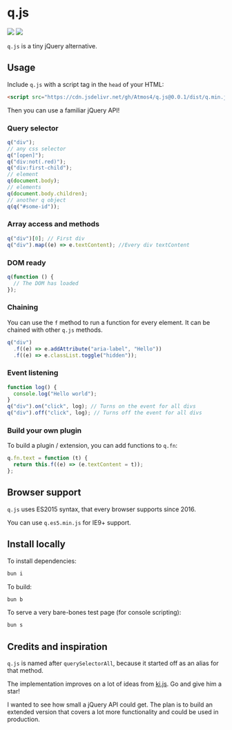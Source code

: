 # q.js

![](https://img.badgesize.io/Atmos4/q.js/master/dist/q.min.js.svg?label=minified)
![](https://img.badgesize.io/Atmos4/q.js/master/dist/q.min.js.svg?compression=gzip&label=gzip)

`q.js` is a tiny jQuery alternative.

## Usage

Include `q.js` with a script tag in the `head` of your HTML:

```html
<script src="https://cdn.jsdelivr.net/gh/Atmos4/q.js@0.0.1/dist/q.min.js"></script>
```

Then you can use a familiar jQuery API!

### Query selector

```js
q("div");
// any css selector
q("[open]");
q("div:not(.red)");
q("div:first-child");
// element
q(document.body);
// elements
q(document.body.children);
// another q object
q(q("#some-id"));
```

### Array access and methods

```js
q("div")[0]; // First div
q("div").map((e) => e.textContent); //Every div textContent
```

### DOM ready

```js
q(function () {
  // The DOM has loaded
});
```

### Chaining

You can use the `f` method to run a function for every element. It can be chained with other `q.js` methods.

```js
q("div")
  .f((e) => e.addAttribute("aria-label", "Hello"))
  .f((e) => e.classList.toggle("hidden"));
```

### Event listening

```js
function log() {
  console.log("Hello world");
}
q("div").on("click", log); // Turns on the event for all divs
q("div").off("click", log); // Turns off the event for all divs
```

### Build your own plugin

To build a plugin / extension, you can add functions to `q.fn`:

```js
q.fn.text = function (t) {
  return this.f((e) => (e.textContent = t));
};
```

## Browser support

`q.js` uses ES2015 syntax, that every browser supports since 2016.

You can use `q.es5.min.js` for IE9+ support.

## Install locally

To install dependencies:

```bash
bun i
```

To build:

```bash
bun b
```

To serve a very bare-bones test page (for console scripting):

```bash
bun s
```

## Credits and inspiration

`q.js` is named after `querySelectorAll`, because it started off as an alias for that method.

The implementation improves on a lot of ideas from [ki.js](https://github.com/dciccale/ki.js/). Go and give him a star!

I wanted to see how small a jQuery API could get. The plan is to build an extended version that covers a lot more functionality and could be used in production.

